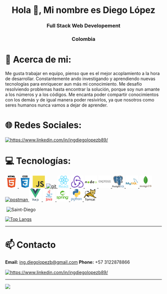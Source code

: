
<h1 align="center">Hola 👋, Mi nombre es Diego López</h1>
<h3 align="center">Full Stack Web Developement</h3>
<h3 align="center">Colombia</h3>

# 💫 Acerca de mi:
Me gusta trabajar en equipo, pienso que es el mejor acoplamiento a la hora de desarrollar. Constantemente ando investigando y aprendiendo nuevas tecnologías para enriquecer aun más mi conocimiento. Me desafío resolviendo problemas hasta encontrar la solución, porque soy nun amante a los números y a los códigos.
Me encanta poder compartir conocimientos con los demás y de igual manera poder resivirlos, ya que nosotros como seres humanos nunca vamos a dejar de aprender.

# 🌐 Redes Sociales:
<p align="left">
<a href="https://www.linkedin.com/in/ingdiegolopezb89/" target="_blank">
<img align="center" src="https://raw.githubusercontent.com/rahuldkjain/github-profile-readme-generator/master/src/images/icons/Social/linked-in-alt.svg" alt="https://www.linkedin.com/in/ingdiegolopezb89/" height="30" width="40" />
</a>
</p>

# 💻 Tecnologías:
<p align="left"> 
<a href="https://www.w3.org/html/" target="_blank"> <img src="https://raw.githubusercontent.com/devicons/devicon/master/icons/html5/html5-original-wordmark.svg" alt="html5" width="40" height="40"/> </a> 
<a href="https://www.w3schools.com/css/" target="_blank"> <img src="https://raw.githubusercontent.com/devicons/devicon/master/icons/css3/css3-original-wordmark.svg" alt="css3" width="40" height="40"/> </a>
<a href="https://developer.mozilla.org/en-US/docs/Web/JavaScript" target="_blank"> <img src="https://raw.githubusercontent.com/devicons/devicon/master/icons/javascript/javascript-original.svg" alt="javascript" width="40" height="40"/> </a>
<a href="https://git-scm.com/" target="_blank"> <img src="https://www.vectorlogo.zone/logos/git-scm/git-scm-icon.svg" alt="git" width="40" height="40"/> </a>  
<a href="https://reactjs.org/" target="_blank"> <img src="https://raw.githubusercontent.com/devicons/devicon/master/icons/react/react-original-wordmark.svg" alt="react" width="40" height="40"/> </a>
<a href="https://redux.js.org" target="_blank"> <img src="https://raw.githubusercontent.com/devicons/devicon/master/icons/redux/redux-original.svg" alt="redux" width="40" height="40"/> </a> 
<a href="https://nodejs.org" target="_blank"> <img src="https://raw.githubusercontent.com/devicons/devicon/master/icons/nodejs/nodejs-original-wordmark.svg" alt="nodejs" width="40" height="40"/> </a> 
<a href="https://expressjs.com" target="_blank"> <img src="https://raw.githubusercontent.com/devicons/devicon/master/icons/express/express-original-wordmark.svg" alt="express" width="40" height="40"/> </a> 
<a href="https://www.postgresql.org" target="_blank"> <img src="https://raw.githubusercontent.com/devicons/devicon/master/icons/postgresql/postgresql-original-wordmark.svg" alt="postgresql" width="40" height="40"/> </a> 
<a href="https://www.mysql.com/" target="_blank"> <img src="https://raw.githubusercontent.com/devicons/devicon/master/icons/mysql/mysql-original-wordmark.svg" alt="mysql" width="40" height="40"/> </a>
<a href="https://www.mongodb.com/" target="_blank"> <img src="https://raw.githubusercontent.com/devicons/devicon/master/icons/mongodb/mongodb-original-wordmark.svg" alt="mongodb" width="40" height="40"/> </a> 
<a href="https://postman.com" target="_blank"> <img src="https://www.vectorlogo.zone/logos/getpostman/getpostman-icon.svg" alt="postman" width="40" height="40"/> </a> 
<a href="https://vuejs.org/" target="_blank"> <img src="https://raw.githubusercontent.com/devicons/devicon/master/icons/vuejs/vuejs-original-wordmark.svg" alt="vuejs" width="40" height="40"/> </a>
<a href="https://www.java.com/es/" target="_blank"> <img src="https://raw.githubusercontent.com/devicons/devicon/master/icons/java/java-original-wordmark.svg" alt="java" width="40" height="40"/> </a>
<a href="https://spring.io/" target="_blank"> <img src="https://raw.githubusercontent.com/devicons/devicon/master/icons/spring/spring-original-wordmark.svg" alt="spring" width="40" height="40"/> </a>
<a href="https://www.python.org/" target="_blank"> <img src="https://raw.githubusercontent.com/devicons/devicon/master/icons/python/python-original-wordmark.svg" alt="python" width="40" height="40"/> </a>
<a href="https://tomcat.apache.org/" target="_blank"> <img src="https://raw.githubusercontent.com/devicons/devicon/master/icons/tomcat/tomcat-original-wordmark.svg" alt="tomcat" width="40" height="40"/> </a>
</p>

<p>&nbsp;<img align="center" src="https://github-readme-stats.vercel.app/api?username=Saint-Diego&show_icons=true&locale=en&hide=stars&theme=github_dark" alt="Saint-Diego"/></p>

[![Top Langs](https://github-readme-stats.vercel.app/api/top-langs/?username=Saint-Diego&layout=compact)](#)

---
# 📫 Contacto

**Email:** ing.diegolopezb@gmail.com
**Phone:** +57 3122878866

<p align="left">
<a href="https://www.linkedin.com/in/ingdiegolopezb89/" target="blank">
<img align="center" src="https://raw.githubusercontent.com/rahuldkjain/github-profile-readme-generator/master/src/images/icons/Social/linked-in-alt.svg" alt="https://www.linkedin.com/in/ingdiegolopezb89/" height="30" width="40" />
</a>
</p>

---
[![](https://visitcount.itsvg.in/api?id=Saint-Diego&icon=3&color=9)](https://visitcount.itsvg.in)
